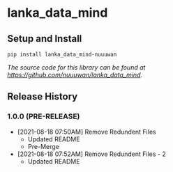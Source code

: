 # lanka_data_mind

## Setup and Install

```
pip install lanka_data_mind-nuuuwan
```

*The source code for this library can be found at https://github.com/nuuuwan/lanka_data_mind.*


## Release History

### 1.0.0 (PRE-RELEASE)
* [2021-08-18 07:50AM] Remove Redundent Files
  * Updated README
  * Pre-Merge
* [2021-08-18 07:52AM] Remove Redundent Files - 2
  * Updated README
